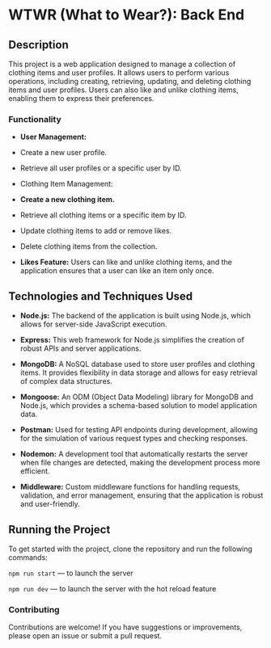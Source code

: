 # WTWR (What to Wear?): Back End

## Description

This project is a web application designed to manage a collection of clothing items and user profiles. It allows users to perform various operations, including creating, retrieving, updating, and deleting clothing items and user profiles. Users can also like and unlike clothing items, enabling them to express their preferences.

### Functionality

- **User Management:**

- Create a new user profile.
- Retrieve all user profiles or a specific user by ID.
- Clothing Item Management:

- **Create a new clothing item.**
- Retrieve all clothing items or a specific item by ID.
- Update clothing items to add or remove likes.
- Delete clothing items from the collection.
- **Likes Feature:** Users can like and unlike clothing items, and the application ensures that a user can like an item only once.

## Technologies and Techniques Used

- **Node.js:** The backend of the application is built using Node.js, which allows for server-side JavaScript execution.

- **Express:** This web framework for Node.js simplifies the creation of robust APIs and server applications.

- **MongoDB:** A NoSQL database used to store user profiles and clothing items. It provides flexibility in data storage and allows for easy retrieval of complex data structures.

- **Mongoose:** An ODM (Object Data Modeling) library for MongoDB and Node.js, which provides a schema-based solution to model application data.

- **Postman:** Used for testing API endpoints during development, allowing for the simulation of various request types and checking responses.

- **Nodemon:** A development tool that automatically restarts the server when file changes are detected, making the development process more efficient.

- **Middleware:** Custom middleware functions for handling requests, validation, and error management, ensuring that the application is robust and user-friendly.

## Running the Project

To get started with the project, clone the repository and run the following commands:

`npm run start` — to launch the server

`npm run dev` — to launch the server with the hot reload feature

### Contributing

Contributions are welcome! If you have suggestions or improvements, please open an issue or submit a pull request.
